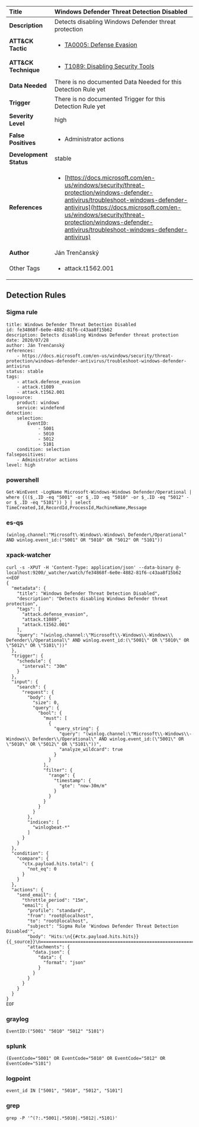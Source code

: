 | Title                    | Windows Defender Threat Detection Disabled       |
|:-------------------------|:------------------|
| **Description**          | Detects disabling Windows Defender threat protection |
| **ATT&amp;CK Tactic**    |  <ul><li>[TA0005: Defense Evasion](https://attack.mitre.org/tactics/TA0005)</li></ul>  |
| **ATT&amp;CK Technique** | <ul><li>[T1089: Disabling Security Tools](https://attack.mitre.org/techniques/T1089)</li></ul>  |
| **Data Needed**          |  There is no documented Data Needed for this Detection Rule yet  |
| **Trigger**              |  There is no documented Trigger for this Detection Rule yet  |
| **Severity Level**       | high |
| **False Positives**      | <ul><li>Administrator actions</li></ul>  |
| **Development Status**   | stable |
| **References**           | <ul><li>[https://docs.microsoft.com/en-us/windows/security/threat-protection/windows-defender-antivirus/troubleshoot-windows-defender-antivirus](https://docs.microsoft.com/en-us/windows/security/threat-protection/windows-defender-antivirus/troubleshoot-windows-defender-antivirus)</li></ul>  |
| **Author**               | Ján Trenčanský |
| Other Tags           | <ul><li>attack.t1562.001</li></ul> | 

## Detection Rules

### Sigma rule

```
title: Windows Defender Threat Detection Disabled
id: fe34868f-6e0e-4882-81f6-c43aa8f15b62
description: Detects disabling Windows Defender threat protection
date: 2020/07/28
author: Ján Trenčanský
references:
    - https://docs.microsoft.com/en-us/windows/security/threat-protection/windows-defender-antivirus/troubleshoot-windows-defender-antivirus
status: stable
tags:
    - attack.defense_evasion
    - attack.t1089
    - attack.t1562.001
logsource:
    product: windows
    service: windefend
detection:
    selection:
        EventID:
            - 5001
            - 5010
            - 5012
            - 5101
    condition: selection
falsepositives:
    - Administrator actions
level: high

```





### powershell
    
```
Get-WinEvent -LogName Microsoft-Windows-Windows Defender/Operational | where {(($_.ID -eq "5001" -or $_.ID -eq "5010" -or $_.ID -eq "5012" -or $_.ID -eq "5101")) } | select TimeCreated,Id,RecordId,ProcessId,MachineName,Message
```


### es-qs
    
```
(winlog.channel:"Microsoft\-Windows\-Windows\ Defender\/Operational" AND winlog.event_id:("5001" OR "5010" OR "5012" OR "5101"))
```


### xpack-watcher
    
```
curl -s -XPUT -H 'Content-Type: application/json' --data-binary @- localhost:9200/_watcher/watch/fe34868f-6e0e-4882-81f6-c43aa8f15b62 <<EOF
{
  "metadata": {
    "title": "Windows Defender Threat Detection Disabled",
    "description": "Detects disabling Windows Defender threat protection",
    "tags": [
      "attack.defense_evasion",
      "attack.t1089",
      "attack.t1562.001"
    ],
    "query": "(winlog.channel:\"Microsoft\\-Windows\\-Windows\\ Defender\\/Operational\" AND winlog.event_id:(\"5001\" OR \"5010\" OR \"5012\" OR \"5101\"))"
  },
  "trigger": {
    "schedule": {
      "interval": "30m"
    }
  },
  "input": {
    "search": {
      "request": {
        "body": {
          "size": 0,
          "query": {
            "bool": {
              "must": [
                {
                  "query_string": {
                    "query": "(winlog.channel:\"Microsoft\\-Windows\\-Windows\\ Defender\\/Operational\" AND winlog.event_id:(\"5001\" OR \"5010\" OR \"5012\" OR \"5101\"))",
                    "analyze_wildcard": true
                  }
                }
              ],
              "filter": {
                "range": {
                  "timestamp": {
                    "gte": "now-30m/m"
                  }
                }
              }
            }
          }
        },
        "indices": [
          "winlogbeat-*"
        ]
      }
    }
  },
  "condition": {
    "compare": {
      "ctx.payload.hits.total": {
        "not_eq": 0
      }
    }
  },
  "actions": {
    "send_email": {
      "throttle_period": "15m",
      "email": {
        "profile": "standard",
        "from": "root@localhost",
        "to": "root@localhost",
        "subject": "Sigma Rule 'Windows Defender Threat Detection Disabled'",
        "body": "Hits:\n{{#ctx.payload.hits.hits}}{{_source}}\n================================================================================\n{{/ctx.payload.hits.hits}}",
        "attachments": {
          "data.json": {
            "data": {
              "format": "json"
            }
          }
        }
      }
    }
  }
}
EOF

```


### graylog
    
```
EventID:("5001" "5010" "5012" "5101")
```


### splunk
    
```
(EventCode="5001" OR EventCode="5010" OR EventCode="5012" OR EventCode="5101")
```


### logpoint
    
```
event_id IN ["5001", "5010", "5012", "5101"]
```


### grep
    
```
grep -P '^(?:.*5001|.*5010|.*5012|.*5101)'
```



